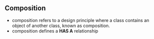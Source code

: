 ## Composition

- composition refers to a design principle where a class contains an object of another class, known as composition.
- composition defines a **HAS A** relationship